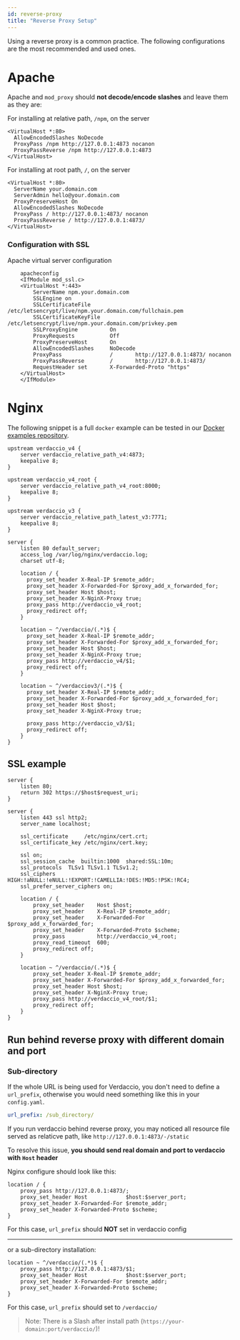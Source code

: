 ```yaml
---
id: reverse-proxy
title: "Reverse Proxy Setup"
---
```


Using a reverse proxy is a common practice. The following configurations are the
most recommended and used ones. 

# Apache

Apache and `mod_proxy` should **not decode/encode slashes** and leave them as they are:

For installing at relative path, `/npm`, on the server

````
<VirtualHost *:80>
  AllowEncodedSlashes NoDecode
  ProxyPass /npm http://127.0.0.1:4873 nocanon
  ProxyPassReverse /npm http://127.0.0.1:4873
</VirtualHost>
````

For installing at root path, `/`, on the server
````
<VirtualHost *:80>
  ServerName your.domain.com
  ServerAdmin hello@your.domain.com
  ProxyPreserveHost On
  AllowEncodedSlashes NoDecode
  ProxyPass / http://127.0.0.1:4873/ nocanon
  ProxyPassReverse / http://127.0.0.1:4873/
</VirtualHost>
````

### Configuration with SSL

Apache virtual server configuration

````
    apacheconfig
    <IfModule mod_ssl.c>
    <VirtualHost *:443>
        ServerName npm.your.domain.com
        SSLEngine on
        SSLCertificateFile      /etc/letsencrypt/live/npm.your.domain.com/fullchain.pem
        SSLCertificateKeyFile   /etc/letsencrypt/live/npm.your.domain.com/privkey.pem
        SSLProxyEngine          On
        ProxyRequests           Off
        ProxyPreserveHost       On
        AllowEncodedSlashes     NoDecode
        ProxyPass               /       http://127.0.0.1:4873/ nocanon
        ProxyPassReverse        /       http://127.0.0.1:4873/
        RequestHeader set       X-Forwarded-Proto "https"
    </VirtualHost>
    </IfModule>
````

# Nginx

The following snippet is a full `docker` example can be tested in our [Docker examples repository](https://github.com/verdaccio/docker-examples/tree/master/reverse_proxy/nginx). 

````
upstream verdaccio_v4 {
    server verdaccio_relative_path_v4:4873;
    keepalive 8;
}

upstream verdaccio_v4_root {
    server verdaccio_relative_path_v4_root:8000;
    keepalive 8;
}

upstream verdaccio_v3 {
    server verdaccio_relative_path_latest_v3:7771;
    keepalive 8;
}

server {
    listen 80 default_server;
    access_log /var/log/nginx/verdaccio.log;
    charset utf-8;

    location / {
      proxy_set_header X-Real-IP $remote_addr;
      proxy_set_header X-Forwarded-For $proxy_add_x_forwarded_for;
      proxy_set_header Host $host;
      proxy_set_header X-NginX-Proxy true;
      proxy_pass http://verdaccio_v4_root;
      proxy_redirect off;
    }

    location ~ ^/verdaccio/(.*)$ {
      proxy_set_header X-Real-IP $remote_addr;
      proxy_set_header X-Forwarded-For $proxy_add_x_forwarded_for;
      proxy_set_header Host $host;
      proxy_set_header X-NginX-Proxy true;
      proxy_pass http://verdaccio_v4/$1;
      proxy_redirect off;
    }

    location ~ ^/verdacciov3/(.*)$ {
      proxy_set_header X-Real-IP $remote_addr;
      proxy_set_header X-Forwarded-For $proxy_add_x_forwarded_for;
      proxy_set_header Host $host;
      proxy_set_header X-NginX-Proxy true;

      proxy_pass http://verdaccio_v3/$1;
      proxy_redirect off;
    }
}
````

## SSL example

````
server {
    listen 80;
    return 302 https://$host$request_uri;
}

server {
    listen 443 ssl http2;
    server_name localhost;

    ssl_certificate     /etc/nginx/cert.crt;
    ssl_certificate_key /etc/nginx/cert.key;

    ssl on;
    ssl_session_cache  builtin:1000  shared:SSL:10m;
    ssl_protocols  TLSv1 TLSv1.1 TLSv1.2;
    ssl_ciphers HIGH:!aNULL:!eNULL:!EXPORT:!CAMELLIA:!DES:!MD5:!PSK:!RC4;
    ssl_prefer_server_ciphers on;

    location / {
        proxy_set_header    Host $host;
        proxy_set_header    X-Real-IP $remote_addr;
        proxy_set_header    X-Forwarded-For $proxy_add_x_forwarded_for;
        proxy_set_header    X-Forwarded-Proto $scheme;
        proxy_pass          http://verdaccio_v4_root;
        proxy_read_timeout  600;
        proxy_redirect off;
    }

    location ~ ^/verdaccio/(.*)$ {
        proxy_set_header X-Real-IP $remote_addr;
        proxy_set_header X-Forwarded-For $proxy_add_x_forwarded_for;
        proxy_set_header Host $host;
        proxy_set_header X-NginX-Proxy true;
        proxy_pass http://verdaccio_v4_root/$1;
        proxy_redirect off;
    }
}
````

## Run behind reverse proxy with different domain and port

### Sub-directory

If the whole URL is being used for Verdaccio, you don't need to define a `url_prefix`, otherwise 
you would need something like this in your `config.yaml`.  

```yaml
url_prefix: /sub_directory/
```

If you run verdaccio behind reverse proxy, you may noticed all resource file served as relaticve path, like `http://127.0.0.1:4873/-/static`

To resolve this issue, **you should send real domain and port to verdaccio with `Host` header**

Nginx configure should look like this:

```nginx
location / {
    proxy_pass http://127.0.0.1:4873/;
    proxy_set_header Host            $host:$server_port;
    proxy_set_header X-Forwarded-For $remote_addr;
    proxy_set_header X-Forwarded-Proto $scheme;
}
```
For this case, `url_prefix` should **NOT** set in verdaccio config

---
or a sub-directory installation:

```nginx
location ~ ^/verdaccio/(.*)$ {
    proxy_pass http://127.0.0.1:4873/$1;
    proxy_set_header Host            $host:$server_port;
    proxy_set_header X-Forwarded-For $remote_addr;
    proxy_set_header X-Forwarded-Proto $scheme;
}
```
For this case, `url_prefix` should set to `/verdaccio/`

> Note: There is a Slash after install path (`https://your-domain:port/verdaccio/`)!
